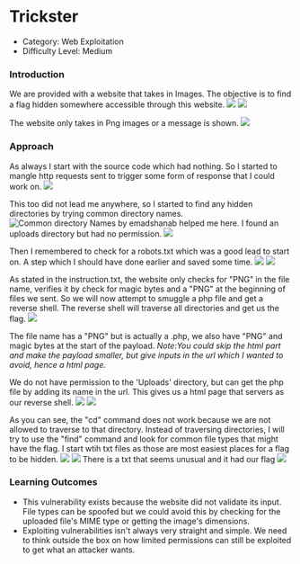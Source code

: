 # Trickster

- Category: Web Exploitation
- Difficulty Level: Medium

### Introduction
We are provided with a website that takes in Images. The objective is to find a flag hidden somewhere accessible through this website.
![](Images/jklm0.png)
![](Images/jklm1.png)

The website only takes in Png images or a message is shown.
![](Images/jklm3.png)

### Approach
As always I start with the source code which had nothing. So I started to mangle http requests sent to trigger some form of response that I could work on.
![](Images/jklm4.png)

This too did not lead me anywhere, so I started to find any hidden directories by trying common directory names. ![Common directory Names by emadshanab](https://github.com/emadshanab/WordLists-20111129) helped me here.
I found an uploads directory but had no permission.
![](Images/jklm5.png)

Then I remembered to check for a robots.txt which was a good lead to start on. A step which I should have done earlier and saved some time.
![](Images/jklm6.png)
![](Images/jklm7.png)

As stated in the instruction.txt, the website only checks for "PNG" in the file name, verifies it by check for magic bytes and a "PNG" at the beginning of files we sent. So we will now attempt to smuggle a php file
and get a reverse shell. The reverse shell will traverse all directories and get us the flag.
![](Images/jklm8.png)

The file name has a "PNG" but is actually a .php, we also have "PNG" and magic bytes at the start of the payload.
*Note:You could skip the html part and make the payload smaller, but give inputs in the url which I wanted to avoid, hence a html page.*

We do not have permission to the 'Uploads' directory, but can get the php file by adding its name in the url. This gives us a html page that servers as our reverse shell.
![](Images/jklm10.png)
![](Images/jklm12.png)

As you can see, the "cd" command does not work because we are not allowed to traverse to that directory. Instead of traversing directories, I will try to use the "find" command and look for common file types that might have the flag.
I start wtih txt files as those are most easiest places for a flag to be hidden.
![](Images/jklm13.png)
![](Images/jklm15.png)
There is a txt that seems unusual and it had our flag
![](Images/jklm16.png)

### Learning Outcomes
- This vulnerability exists because the website did not validate its input. File types can be spoofed but we could avoid this by checking for the uploaded file's MIME type or getting the image's dimensions.
- Exploiting vulnerabilities isn't always very straight and simple. We need to think outside the box on how limited permissions can still be exploited to get what an attacker wants.
